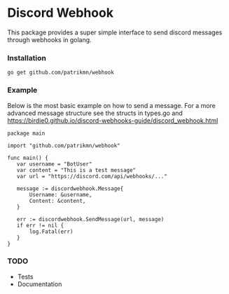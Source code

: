 # Discord Webhook

This package provides a super simple interface to send discord messages through webhooks in golang.

### Installation
```
go get github.com/patrikmn/webhook
```

### Example
Below is the most basic example on how to send a message.
For a more advanced message structure see the structs in types.go and https://birdie0.github.io/discord-webhooks-guide/discord_webhook.html

```
package main

import "github.com/patrikmn/webhook"

func main() {
   var username = "BotUser"
   var content = "This is a test message"
   var url = "https://discord.com/api/webhooks/..."

   message := discordwebhook.Message{
       Username: &username,
       Content: &content,
   }

   err := discordwebhook.SendMessage(url, message)
   if err != nil {
       log.Fatal(err)
   }
}
```

### TODO
* Tests
* Documentation
